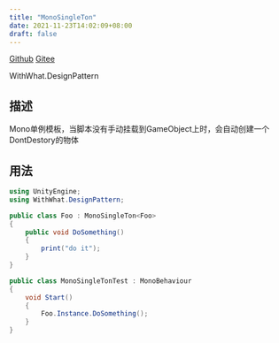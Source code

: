 ```yaml
---
title: "MonoSingleTon"
date: 2021-11-23T14:02:09+08:00
draft: false
---
```


[Github](https://github.com/AlanWeekend/WithWhatForUnity/blob/upm/Runtime/DesignPattern/SingleTon/MonoSingleTon.cs)
[Gitee](https://gitee.com/week233/with_what_for_unity/blob/upm/Runtime/DesignPattern/SingleTon/MonoSingleTon.cs)

WithWhat.DesignPattern
## 描述
Mono单例模板，当脚本没有手动挂载到GameObject上时，会自动创建一个DontDestory的物体
## 用法
```C#
using UnityEngine;
using WithWhat.DesignPattern;

public class Foo : MonoSingleTon<Foo>
{
    public void DoSomething()
    {
        print("do it");
    }
}

public class MonoSingleTonTest : MonoBehaviour
{
    void Start()
    {
        Foo.Instance.DoSomething();       
    }
}
```